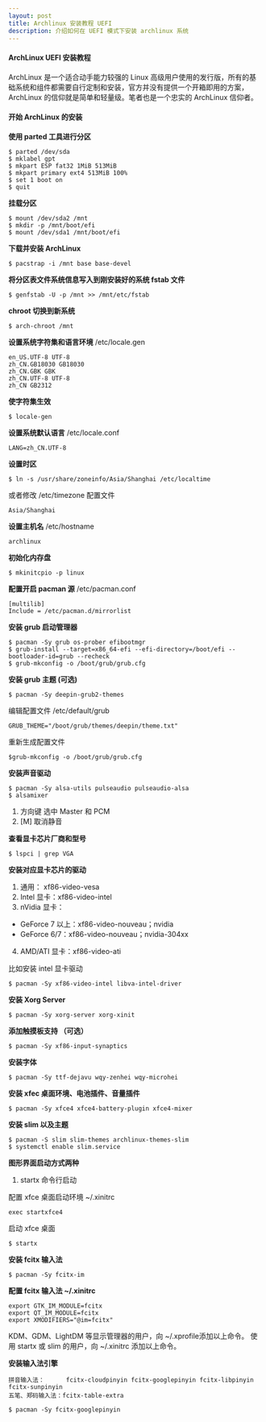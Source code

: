 ```yaml
---
layout: post
title: Archlinux 安装教程 UEFI
description: 介绍如何在 UEFI 模式下安装 archlinux 系统
---
```


#### ArchLinux UEFI 安装教程 

ArchLinux 是一个适合动手能力较强的 Linux 高级用户使用的发行版，所有的基础系统和组件都需要自行定制和安装，官方并没有提供一个开箱即用的方案，ArchLinux 的信仰就是简单和轻量级。笔者也是一个忠实的 ArchLinux 信仰者。

#### 开始 ArchLinux 的安装

**使用 parted 工具进行分区**

    $ parted /dev/sda
    $ mklabel gpt
    $ mkpart ESP fat32 1MiB 513MiB
    $ mkpart primary ext4 513MiB 100%
    $ set 1 boot on
    $ quit


**挂载分区**

    $ mount /dev/sda2 /mnt
    $ mkdir -p /mnt/boot/efi
    $ mount /dev/sda1 /mnt/boot/efi

**下载并安装 ArchLinux**

    $ pacstrap -i /mnt base base-devel

**将分区表文件系统信息写入到刚安装好的系统 fstab 文件**

    $ genfstab -U -p /mnt >> /mnt/etc/fstab

**chroot 切换到新系统**

    $ arch-chroot /mnt

**设置系统字符集和语言环境** /etc/locale.gen

    en_US.UTF-8 UTF-8
    zh_CN.GB18030 GB18030
    zh_CN.GBK GBK
    zh_CN.UTF-8 UTF-8
    zh_CN GB2312

**使字符集生效**

    $ locale-gen

**设置系统默认语言** /etc/locale.conf

    LANG=zh_CN.UTF-8

**设置时区**

    $ ln -s /usr/share/zoneinfo/Asia/Shanghai /etc/localtime

或者修改 /etc/timezone 配置文件

    Asia/Shanghai

**设置主机名** /etc/hostname

    archlinux

**初始化内存盘**

    $ mkinitcpio -p linux

**配置开启 pacman 源** /etc/pacman.conf

    [multilib]
    Include = /etc/pacman.d/mirrorlist

**安装 grub 启动管理器**

    $ pacman -Sy grub os-prober efibootmgr
    $ grub-install --target=x86_64-efi --efi-directory=/boot/efi --bootloader-id=grub --recheck
    $ grub-mkconfig -o /boot/grub/grub.cfg

**安装 grub 主题 (可选)**

    $ pacman -Sy deepin-grub2-themes

编辑配置文件 /etc/default/grub

    GRUB_THEME="/boot/grub/themes/deepin/theme.txt"

重新生成配置文件

    $grub-mkconfig -o /boot/grub/grub.cfg

**安装声音驱动**

    $ pacman -Sy alsa-utils pulseaudio pulseaudio-alsa
    $ alsamixer

1. 方向键 选中 Master 和 PCM
2. [M] 取消静音

**查看显卡芯片厂商和型号**

    $ lspci | grep VGA

**安装对应显卡芯片的驱动**

1. 通用：      xf86-video-vesa
2. Intel 显卡：xf86-video-intel
3. nVidia 显卡：
  - GeForce 7 以上：xf86-video-nouveau；nvidia
  - GeForce 6/7：xf86-video-nouveau；nvidia-304xx

4. AMD/ATI 显卡：xf86-video-ati

比如安装 intel 显卡驱动

    $ pacman -Sy xf86-video-intel libva-intel-driver

**安装 Xorg Server**

    $ pacman -Sy xorg-server xorg-xinit

**添加触摸板支持 （可选）**

    $ pacman -Sy xf86-input-synaptics

**安装字体**

    $ pacman -Sy ttf-dejavu wqy-zenhei wqy-microhei

**安装 xfec 桌面环境、电池插件、音量插件**

    $ pacman -Sy xfce4 xfce4-battery-plugin xfce4-mixer

**安装 slim 以及主题**

    $ pacman -S slim slim-themes archlinux-themes-slim
    $ systemctl enable slim.service

**图形界面启动方式两种**

1. startx 命令行启动

配置 xfce 桌面启动环境 ~/.xinitrc

    exec startxfce4

启动 xfce 桌面

    $ startx

**安装 fcitx 输入法**

    $ pacman -Sy fcitx-im

**配置 fcitx 输入法 ~/.xinitrc**

    export GTK_IM_MODULE=fcitx
    export QT_IM_MODULE=fcitx
    export XMODIFIERS="@im=fcitx"

KDM、GDM、LightDM 等显示管理器的用户，向 ~/.xprofile添加以上命令。
使用 startx 或 slim 的用户，向 ~/.xinitrc 添加以上命令。

**安装输入法引擎**

    拼音输入法：      fcitx-cloudpinyin fcitx-googlepinyin fcitx-libpinyin fcitx-sunpinyin  
    五笔、郑码输入法：fcitx-table-extra

    $ pacman -Sy fcitx-googlepinyin
